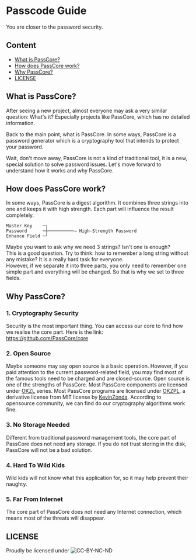 # Passcode Guide

You are closer to the password security.

## Content

- [What is PassCore?](#what-is-PassCore)
- [How does PassCore work?](#how-does-PassCore-work)
- [Why PassCore?](#why-PassCore)
- [LICENSE](#license)



## What is PassCore?

After seeing a new project, almost everyone may ask a very similar question: What's it? Especially projects like PassCore, which has no detailed information.

Back to the main point, what is PassCore. In some ways, PassCore is a password generator which is a cryptography tool that intends to protect your password.

Wait, don't move away, PassCore is not a kind of traditional tool, it is a new, special solution to solve password issues. Let's move forward to understand how it works and why PassCore.



## How does PassCore work?

In some ways, PassCore is a digest algorithm. It combines three strings into one and keeps it with high strength. Each part will influence the result completely.

```text
Master Key    ─┐
Password      ─┼──────────→ High-Strength Password
Enhance Field ─┘
```

Maybe you want to ask why we need 3 strings? Isn't one is enough?  
This is a good question. Try to think: how to remember a long string without any mistake? It is a really hard task for everyone.  
However, if we separate it into three parts, you only need to remember one simple part and everything will be changed. So that is why we set to three fields.



## Why PassCore?

### 1. Cryptography Security

Security is the most important thing. You can access our core to find how we realise the core part. Here is the link:  
<https://github.com/PassCore/core>

### 2. Open Source

Maybe someone may say open source is a basic operation.
However, if you paid attention to the current password-related field, you may find most of the famous tools need to be charged and are closed-source.
Open source is one of the strengths of PassCore. Most PassCore components are licensed under [OKZL](https://github.com/KevinZonda/OKZL/) series.
Most PassCore programs are licensed under [OKZPL](https://raw.githubusercontent.com/KevinZonda/OKZL/main/okzpl/LICENSE), a derivative license from MIT license by [KevinZonda](https://github.com/KevinZonda).
According to opensource community, we can find do our cryptography algorithms work fine.

### 3. No Storage Needed

Different from traditional password management tools, the core part of PassCore does not need any storage. If you do not trust storing in the disk, PassCore will not be a bad solution.

### 4. Hard To Wild Kids

Wild kids will not know what this application for, so it may help prevent their naughty.

### 5. Far From Internet

The core part of PassCore does not need any Internet connection, which means most of the threats will disappear.



## LICENSE

Proudly be licensed under ![CC-BY-NC-ND](https://mirrors.creativecommons.org/presskit/buttons/88x31/svg/by-nc-nd.svg)
